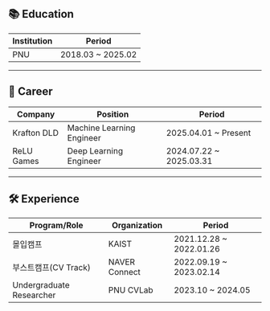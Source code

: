 ## 📚 Education

| Institution | Period        |
|-------------|---------------|
| PNU         | 2018.03 ~ 2025.02 |

---

## 💼 Career

| Company      | Position              | Period                |
|--------------|-----------------------|------------------------|
| Krafton DLD  | Machine Learning Engineer | 2025.04.01 ~ Present   |
| ReLU Games   | Deep Learning Engineer    | 2024.07.22 ~ 2025.03.31|

---

## 🛠 Experience

| Program/Role             | Organization       | Period                  |
|--------------------------|--------------------|--------------------------|
| 몰입캠프                   | KAIST              | 2021.12.28 ~ 2022.01.26  |
| 부스트캠프(CV Track)        | NAVER Connect      | 2022.09.19 ~ 2023.02.14  |
| Undergraduate Researcher | PNU CVLab          | 2023.10 ~ 2024.05        |

